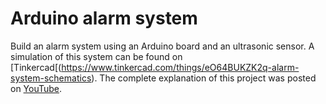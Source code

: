 # Arduino alarm system
Build an alarm system using an Arduino board and an ultrasonic sensor. A simulation of this system can be found on [Tinkercad[(https://www.tinkercad.com/things/eO64BUKZK2q-alarm-system-schematics). The complete explanation of this project was posted on [YouTube]().
